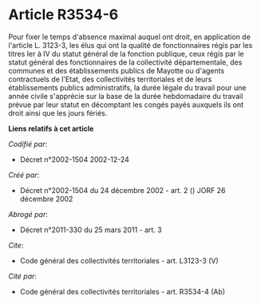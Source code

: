 # Article R3534-6

Pour fixer le temps d'absence maximal auquel ont droit, en application de l'article L. 3123-3, les élus qui ont la qualité de
fonctionnaires régis par les titres Ier à IV du statut général de la fonction publique, ceux régis par le statut général des
fonctionnaires de la collectivité départementale, des communes et des établissements publics de Mayotte ou d'agents
contractuels de l'Etat, des collectivités territoriales et de leurs établissements publics administratifs, la durée légale du
travail pour une année civile s'apprécie sur la base de la durée hebdomadaire du travail prévue par leur statut en décomptant
les congés payés auxquels ils ont droit ainsi que les jours fériés.

**Liens relatifs à cet article**

_Codifié par_:

  - Décret n°2002-1504 2002-12-24

_Créé par_:

  - Décret n°2002-1504 du 24 décembre 2002 - art. 2 () JORF 26 décembre 2002

_Abrogé par_:

  - Décret n°2011-330 du 25 mars 2011 - art. 3

_Cite_:

  - Code général des collectivités territoriales - art. L3123-3 (V)

_Cité par_:

  - Code général des collectivités territoriales - art. R3534-4 (Ab)

